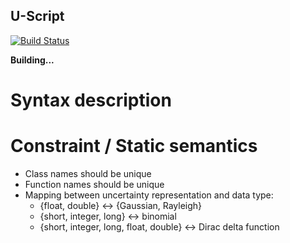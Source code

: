 U-Script
---

[![Build Status](https://travis-ci.org/lmouline/uscript.svg?branch=mvn)](https://travis-ci.org/lmouline/uscript)

**Building...**

# Syntax description

# Constraint / Static semantics

- Class names should be unique
- Function names should be unique
- Mapping between uncertainty representation and data type:
    - {float, double} <-> {Gaussian, Rayleigh}
    - {short, integer, long} <-> binomial
    - {short, integer, long, float, double} <-> Dirac delta function



